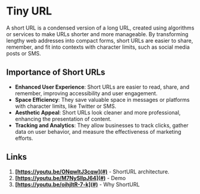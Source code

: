 # Tiny URL

A short URL is a condensed version of a long URL, created using algorithms or services to make URLs shorter and more manageable. By transforming lengthy web addresses into compact forms, short URLs are easier to share, remember, and fit into contexts with character limits, such as social media posts or SMS.

## Importance of Short URLs

- **Enhanced User Experience**: Short URLs are easier to read, share, and remember, improving accessibility and user engagement.
- **Space Efficiency**: They save valuable space in messages or platforms with character limits, like Twitter or SMS.
- **Aesthetic Appeal**: Short URLs look cleaner and more professional, enhancing the presentation of content.
- **Tracking and Analytics**: They allow businesses to track clicks, gather data on user behavior, and measure the effectiveness of marketing efforts.

## Links

1. **[https://youtu.be/ONqwItJ3cqw](#)** - ShortURL architecture.
2. **[https://youtu.be/M7NySllpJ64](#)** - Demo
3. **[https://youtu.be/oihjltR-7-k](#)** - Why ShortURL
